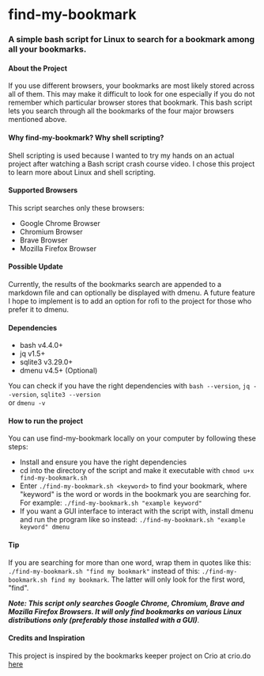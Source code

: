 # find-my-bookmark

### A simple bash script for Linux to search for a bookmark among all your bookmarks.

#### About the Project

If you use different browsers, your bookmarks are most likely stored across all of them. This may make it difficult to look for one especially if you do not remember which particular browser stores that bookmark. This bash script lets you search through all the bookmarks of the four major browsers mentioned above.

#### Why find-my-bookmark? Why shell scripting?
Shell scripting is used because I wanted to try my hands on an actual project after watching a Bash script crash course video. I chose this project to learn more about Linux and shell scripting. 

#### Supported Browsers
This script searches only these browsers:
- Google Chrome Browser
- Chromium Browser
- Brave Browser
- Mozilla Firefox Browser

#### Possible Update
Currently, the results of the bookmarks search are appended to a markdown file and can optionally be displayed with dmenu. A future feature I hope to implement is to add an option for rofi to the project for those who prefer it to dmenu.
 
#### Dependencies
- bash v4.4.0+
- jq v1.5+
- sqlite3 v3.29.0+
- dmenu v4.5+ (Optional)

You can check if you have the right dependencies with `bash --version`, `jq --version`, `sqlite3 --version`<br> or `dmenu -v`


#### How to run the project
You can use find-my-bookmark locally on your computer by following these steps:
- Install and ensure you have the right dependencies
- cd into the directory of the script and make it executable with `chmod u+x find-my-bookmark.sh`
- Enter `./find-my-bookmark.sh <keyword>` to find your bookmark, where "keyword" is the word or words in the bookmark you are searching for. For example: `./find-my-bookmark.sh "example keyword"`
- If you want a GUI interface to interact with the script with, install dmenu and run the program like so instead: `./find-my-bookmark.sh "example keyword" dmenu`

#### Tip
If you are searching for more than one word, wrap them in quotes like this: `./find-my-bookmark.sh "find my bookmark"` instead of this: `./find-my-bookmark.sh find my bookmark`. The latter will only look for the first word, "find".

***Note: This script only searches Google Chrome, Chromium, Brave and Mozilla Firefox Browsers. It will only find bookmarks on various Linux distributions only (preferably those installed with a GUI)***.

#### Credits and Inspiration
This project is inspired by the bookmarks keeper project on Crio at crio.do [here](https://www.crio.do/projects/bash-bookmarks-keeper/)


